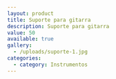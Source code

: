 ```yaml
---
layout: product
title: Suporte para gitarra
description: Suporte para gitarra
value: 50
available: true
gallery:
  - /uploads/suporte-1.jpg
categories:
  - category: Instrumentos
---
```

